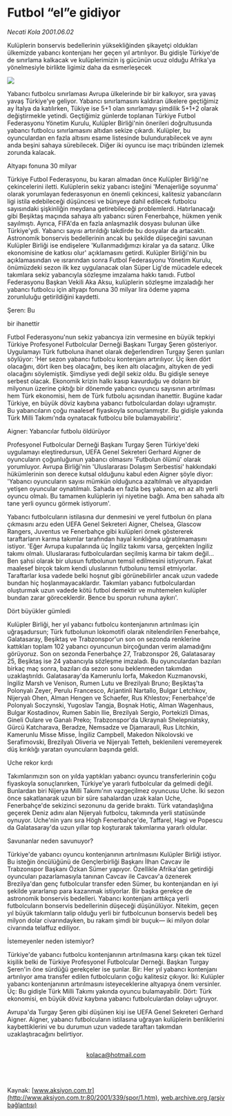 # Futbol “el”e gidiyor

*Necati Kola 2001.06.02*

<div>
 <p class="spot">
  Kulüplerin bonservis  bedellerinin yüksekliğinden  şikayetçi oldukları ülkemizde  yabancı kontenjanı her geçen  yıl artırılıyor. Bu gidişle  Türkiye'de de sınırlama  kalkacak ve kulüplerimizin iş  gücünün ucuz olduğu  Afrika'ya yönelmesiyle birlikte ligimiz daha da esmerleşecek
 </p>
 <p class="metin">
 </p>
 <img border="0" src="/web/20010711124305im_/http://www.aksiyon.com.tr/2001/339/resimler/futbol.jpg"/>
 <p class="metin">
  Yabancı futbolcu sınırlaması Avrupa ülkelerinde bir bir kalkıyor, sıra yavaş yavaş Türkiye'ye geliyor. Yabancı sınırlamasını kaldıran ülkelere geçtiğimiz ay İtalya da katılırken, Tükiye ise 5+1 olan sınırlamayı şimdilik 5+1+2 olarak değiştirmekle yetindi. Geçtiğimiz günlerde toplanan Türkiye Futbol Federasyonu Yönetim Kurulu, Kulüpler Birliği'nin önerileri doğrultusunda yabancı futbolcu sınırlamasını altıdan sekize çıkardı. Kulüpler, bu oyunculardan en fazla altısını esame listesinde bulundurabilecek ve aynı anda beşini sahaya sürebilecek. Diğer iki oyuncu ise maçı tribünden izlemek zorunda kalacak.
 </p>
 <p class="metin">
  Altyapı fonuna 30 milyar
 </p>
 <p class="metin">
  Türkiye Futbol Federasyonu, bu kararı almadan önce Kulüpler Birliği'ne çekincelerini iletti. Kulüplerin sekiz yabancı isteğini 'Menajerliğe soyunma' olarak yorumlayan federasyonun en önemli çekincesi, kalitesiz yabancıların ligi istila edebileceği düşüncesi ve  bünyeye dahil edilecek futbolcu sayısındaki şişkinliğin meydana getirebileceği problemlerdi. Hatırlanacağı gibi Beşiktaş maçında sahaya altı yabancı süren Fenerbahçe, hükmen yenik sayılmıştı. Ayrıca, FIFA'da en fazla anlaşmazlık dosyası bulunan ülke Türkiye'ydi. Yabancı sayısı artırıldığı takdirde bu dosyalar da artacaktı. Astronomik bonservis bedellerinin ancak bu şekilde düşeceğini savunan Kulüpler Birliği ise endişelere 'Kullanmadığımızı kiralar ya da satarız. Ülke ekonomisine de katkısı olur' açıklamasını getirdi. Kulüpler Birliği'nin bu açıklamasından ve ısrarından sonra Futbol Federasyonu Yönetim Kurulu, önümüzdeki sezon ilk kez uygulanacak olan Süper Lig'de mücadele edecek takımlara sekiz yabancıyla sözleşme imzalama hakkı tanıdı. Futbol Federasyonu Başkan Vekili Aka Aksu, kulüplerin sözleşme imzaladığı her yabancı futbolcu için altyapı fonuna 30 milyar lira ödeme yapma zorunluluğu getirildiğini kaydetti.
 </p>
 <p class="metin">
  Şeren: Bu
 </p>
 <p class="metin">
  bir ihanettir
 </p>
 <p class="metin">
  Futbol Federasyonu'nun sekiz yabancıya izin vermesine en büyük tepkiyi Türkiye Profesyonel Futbolcular Derneği Başkanı Turgay Şeren gösteriyor. Uygulamayı Türk futboluna ihanet olarak değerlendiren Turgay Şeren şunları söylüyor: 'Her sezon yabancı futbolcu kontenjanı artırılıyor. Üç iken dört olacağını, dört iken beş olacağını, beş iken altı olacağını, altıyken de yedi olacağını söylemiştik. Şimdiyse yedi değil sekiz oldu. Bu gidişle seneye serbest olacak. Ekonomik krizin halkı kasıp kavurduğu ve doların bir milyonun üzerine çıktığı bir dönemde yabancı oyuncu sayısının artırılması hem Türk ekonomisi, hem de Türk futbolu açısından ihanettir. Bugüne kadar Türkiye, en büyük döviz kaybına yabancı futbolculardan dolayı uğramıştır. Bu yabancıların çoğu maalesef fiyaskoyla sonuçlanmıştır. Bu gidişle yakında Türk Milli Takımı'nda oynatacak futbolcu bile bulamayabiliriz'.
 </p>
 <p class="metin">
  Aigner: Yabancılar futbolu öldürüyor
 </p>
 <p class="metin">
  Profesyonel Futbolcular Derneği Başkanı Turgay Şeren Türkiye'deki uygulamayı eleştiredursun, UEFA Genel Sekreteri Gerhard Aigner de oyuncuların çoğunluğunun yabancı olmasını 'Futbolun ölümü' olarak yorumluyor. Avrupa Birliği'nin 'Uluslararası Dolaşım Serbestisi' hakkındaki hükümlerinin son derece kutsal olduğunu kabul eden Aigner şöyle diyor: 'Yabancı oyuncuların sayısı mümkün olduğunca azaltılmalı ve altyapıdan yetişen oyuncular oynatılmalı. Sahada en fazla beş yabancı, en az altı yerli oyuncu olmalı. Bu tamamen kulüplerin iyi niyetine bağlı. Ama ben sahada altı tane yerli oyuncu görmek istiyorum'.
 </p>
 <p class="metin">
  Yabancı futbolcuların istilasına dur denmesini ve yerel futbolun ön plana çıkmasını arzu eden UEFA Genel Sekreteri Aigner, Chelsea, Glascow Rangers, Juventus ve Fenerbahçe gibi kulüpleri örnek göstererek taraftarların karma takımlar tarafından hayal kırıklığına uğratılmamasını istiyor. 'Eğer Avrupa kupalarında üç İngiliz takımı varsa, gerçekten İngiliz takımı olmalı. Uluslararası futbolculardan seçilmiş karma bir takım değil... Ben şahsi olarak bir ulusun futbolunun temsil edilmesini istiyorum. Fakat maalesef birçok takım kendi uluslarının futbolunu temsil etmiyorlar. Taraftarlar kısa vadede belki hoşnut gibi görünebilirler ancak uzun vadede bundan hiç hoşlanmayacaklardır. Takımları yabancı futbolculardan oluşturmak uzun vadede kötü futbol demektir ve muhtemelen kulüpler bundan zarar göreceklerdir. Bence bu sporun ruhuna aykırı'.
 </p>
 <p class="metin">
  Dört büyükler gümledi
 </p>
 <p class="metin">
  Kulüpler Birliği, her yıl yabancı futbolcu kontenjanının artırılması için uğraşadursun; Türk futbolunun lokomotifi olarak nitelendirilen Fenerbahçe, Galatasaray, Beşiktaş ve Trabzonspor'un son on sezonda renklerine kattıkları toplam 102 yabancı oyuncunun birçoğundan verim alamadığını görüyoruz. Son on sezonda Fenerbahçe 27, Trabzonspor 26, Galatasaray 25, Beşiktaş ise 24 yabancıyla sözleşme imzaladı. Bu oyunculardan bazıları birkaç maç sonra, bazıları da sezon sonu beklenmeden takımdan uzaklaştırıldı. Galatasaray'da Kamerunlu Iorfa, Makedon Kuzmanovski, İngiliz Marsh ve Venison, Rumen Lutu ve Brezilyalı Bruno; Beşiktaş'ta Polonyalı Zeyer, Perulu Francesco, Arjantinli Nartallo, Bulgar Letchkov, Nijeryalı Ohen, Alman Hengen ve Schaefer, Rus Khlestov; Fenerbahçe'de Polonyalı Soczynski, Yugoslav Tangja, Boşnak Hotiç, Alman Wagenhaus, Bulgar Kostadinov, Rumen Sabin Ilie, Brezilyalı Sergio, Portekizli Dimas, Gineli Oulare ve Ganalı Preko; Trabzonspor'da Ukraynalı Shelepniatsky, Gürcü Katcharava, Beradze, Nemsadze ve Djamarauli, Rus Litchkin, Kamerunlu Misse Misse, İngiliz Campbell, Makedon Nikolovski ve Serafimovski, Brezilyalı Oliveria ve Nijeryalı Tetteh, beklenileni veremeyerek düş kırıklığı yaratan oyuncuların başında geldi.
 </p>
 <p class="metin">
  Uche rekor kırdı
 </p>
 <p class="metin">
  Takımlarımızın son on yılda yaptıkları yabancı oyuncu transferlerinin çoğu fiyaskoyla sonuçlanırken, Türkiye'ye yararlı futbolcular da gelmedi değil. Bunlardan biri Nijerya Milli Takımı'nın vazgeçilmez oyuncusu Uche. İki sezon önce sakatlanarak uzun bir süre sahalardan uzak kalan Uche, Fenerbahçe'de sekizinci sezonunu da geride bıraktı. Türk vatandaşlığına geçerek Deniz adını alan Nijeryalı futbolcu, takımında yerli statüsünde oynuyor. Uche'nin yanı sıra Högh Fenerbahçe'de, Taffarel, Hagi ve Popescu da Galatasaray'da uzun yıllar top koşturarak takımlarına yararlı oldular.
 </p>
 <p class="metin">
 </p>
 <p class="arabaslik">
  Savunanlar neden savunuyor?
 </p>
 <p class="metin">
  Türkiye'de yabancı oyuncu kontenjanının artırılmasını Kulüpler Birliği istiyor. Bu isteğin öncülüğünü de Gençlerbirliği Başkanı İlhan Cavcav ile Trabzonspor Başkanı Özkan Sümer yapıyor. Özellikle Afrika'dan getirdiği oyuncuları pazarlamasıyla tanınan Cavcav ile Cavcav'a özenerek Brezilya'dan genç futbolcular transfer eden Sümer, bu kontenjandan en iyi şekilde yararlanıp para kazanmak istiyorlar. Bir başka gerekçe de astronomik bonservis bedelleri. Yabancı kontenjanı arttıkça yerli futbolcuların bonservis bedellerinin düşeceği düşünülüyor. Nitekim, geçen yıl büyük takımların talip olduğu yerli bir futbolcunun bonservis bedeli beş milyon dolar civarındayken, bu rakam şimdi bir buçuk— iki milyon dolar civarında telaffuz ediliyor.
 </p>
 <p class="metin">
 </p>
 <p class="arabaslik">
  İstemeyenler neden istemiyor?
 </p>
 <p class="metin">
  Türkiye'de yabancı futbolcu kontenjanının artırılmasına karşı çıkan tek tüzel kişilik belki de Türkiye Profesyonel Futbolcular Derneği. Başkan Turgay Şeren'in öne sürdüğü gerekçeler ise şunlar. Bir: Her yıl yabancı kontenjanı artırılıyor ama transfer edilen futbolcuların çoğu kalitesiz çıkıyor. İki: Kulüpler yabancı kontenjanının artırılmasını isteyeceklerine altyapıya önem versinler. Üç: Bu gidişle Türk Milli Takımı yakında oyuncu bulamayabilir. Dört: Türk ekonomisi, en büyük döviz kaybına yabancı futbolculardan dolayı uğruyor.
 </p>
 <p class="metin">
  Avrupa'da Turgay Şeren gibi düşünen kişi ise UEFA Genel Sekreteri Gerhard Aigner. Aigner, yabancı futbolcuların istilasına uğrayan kulüplerin benliklerini kaybettiklerini ve bu durumun uzun vadede taraftarı takımdan uzaklaştıracağını belirtiyor.
 </p>
 <br/>
 <center>
  <a class="anaorta" href="http://web.archive.org/web/20010711124305/mailto:kolaca@hotmail.com">
   kolaca@hotmail.com
  </a>
 </center>
 <br/>
 <br/>
 <br/>
</div>

Kaynak: [www.aksiyon.com.tr](http://www.aksiyon.com.tr:80/2001/339/spor/1.htm), [web.archive.org (arşiv bağlantısı)](http://web.archive.org/web/20010711124305/http://www.aksiyon.com.tr:80/2001/339/spor/1.htm)
